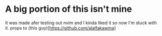 # A big portion of this isn't mine
It was made afer testing out nvim and I kinda liked it so now I'm stuck with it.
props to (this guy)[https://github.com/alalfakawma]
